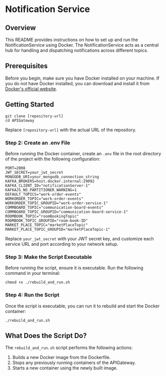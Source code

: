 # Notification Service

## Overview
This README provides instructions on how to set up and run the NotificationService using Docker. The NotificationService acts as a central hub for handling and dispatching notifications across different topics.

## Prerequisites
Before you begin, make sure you have Docker installed on your machine. If you do not have Docker installed, you can download and install it from [Docker's official website](https://www.docker.com/get-started).

## Getting Started


```
git clone [repository-url]
cd APIGateway
```
Replace `[repository-url]` with the actual URL of the repository.

### Step 2: Create an .env File
Before running the Docker container, create an `.env` file in the root directory of the project with the following configuration:

```
PORT=2008
JWT_SECRET=your_jwt_secret
MONGODB_URI=your_mongodb_connection_string
KAFKA_BROKERS=host.docker.internal:29092
KAFKA_CLIENT_ID="notificationServer-1"
KAFKAJS_NO_PARTITIONER_WARNING=1
DEFAULT_TOPICS="work-order-events"
WORKORDER_TOPIC="work-order-events"
WORKORDER_TOPIC_GROUPID="work-order-service-1"
COMMBOARD_TOPIC="communication-board-events"
COMMBOARD_TOPIC_GROUPID="communication-board-service-1"
ROOMBOOK_TOPIC="roomBookingTopic"
ROOMBOOK_TOPIC_GROUPID="room-book-ID"
MARKET_PLACE_TOPIC="marketPlaceTopic"
MARKET_PLACE_TOPIC_GROUPID="marketPlaceTopic-1"
```
Replace `your_jwt_secret` with your JWT secret key, and customize each service URL and port according to your network setup.

### Step 3: Make the Script Executable
Before running the script, ensure it is executable. Run the following command in your terminal:

```
chmod +x ./rebuild_and_run.sh
```

### Step 4: Run the Script
Once the script is executable, you can run it to rebuild and start the Docker container:


```
./rebuild_and_run.sh
```

## What Does the Script Do?
The `rebuild_and_run.sh` script performs the following actions:
1. Builds a new Docker image from the Dockerfile.
2. Stops any previously running containers of the APIGateway.
3. Starts a new container using the newly built image.
